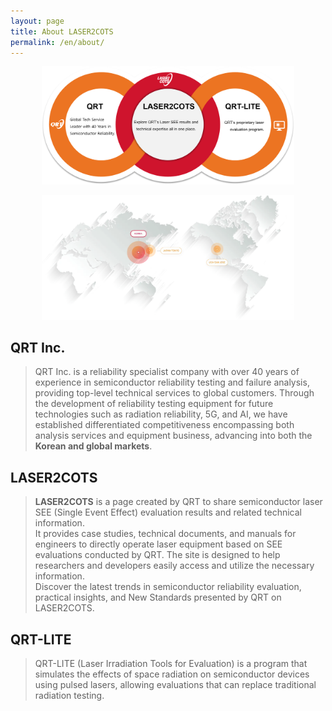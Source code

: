 ```yaml
---
layout: page
title: About LASER2COTS
permalink: /en/about/
---
```


<p align="center"> 
  <img src="/assets/about_diagram_en.png" style="max-width: 80%;">
</p>

<p align="center"> 
  <img src="/assets/location_global_map.webp" style="max-width: 80%;">
</p>

## QRT Inc.
> QRT Inc. is a reliability specialist company with over 40 years of experience in semiconductor reliability testing and failure analysis, providing top-level technical services to global customers.
Through the development of reliability testing equipment for future technologies such as radiation reliability, 5G, and AI, we have established differentiated competitiveness encompassing both analysis services and equipment business, advancing into both the **Korean and global markets**.

## LASER2COTS  
> **LASER2COTS** is a page created by QRT to share semiconductor laser SEE (Single Event Effect) evaluation results and related technical information.  
It provides case studies, technical documents, and manuals for engineers to directly operate laser equipment based on SEE evaluations conducted by QRT. The site is designed to help researchers and developers easily access and utilize the necessary information.  
Discover the latest trends in semiconductor reliability evaluation, practical insights, and New Standards presented by QRT on LASER2COTS.

## QRT-LITE
> QRT-LITE (Laser Irradiation Tools for Evaluation) is a program that simulates the effects of space radiation on semiconductor devices using pulsed lasers, allowing evaluations that can replace traditional radiation testing.
